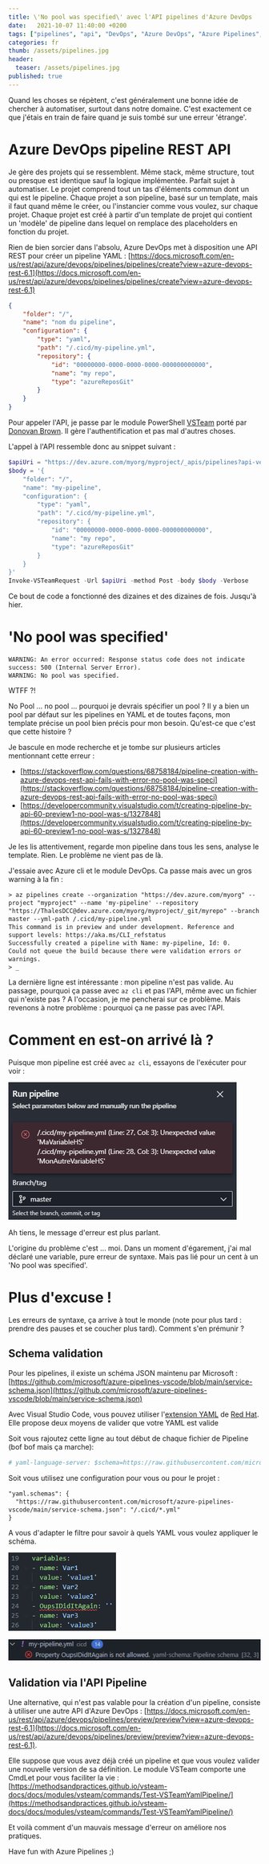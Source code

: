 ```yaml
---
title: \'No pool was specified\' avec l'API pipelines d'Azure DevOps
date:   2021-10-07 11:40:00 +0200
tags: ["pipelines", "api", "DevOps", "Azure DevOps", "Azure Pipelines", "yaml", "schema"]
categories: fr
thumb: /assets/pipelines.jpg
header:
  teaser: /assets/pipelines.jpg
published: true
---
```


Quand les choses se répètent, c'est généralement une bonne idée de chercher à automatiser, surtout dans notre domaine. C'est exactement ce que j'étais en train de faire quand je suis tombé sur une erreur 'étrange'.

# Azure DevOps pipeline REST API

Je gère des projets qui se ressemblent. Même stack, même structure, tout ou presque est identique sauf la logique implémentée. Parfait sujet à automatiser. Le projet comprend tout un tas d'éléments commun dont un qui est le pipeline. Chaque projet a son pipeline, basé sur un template, mais il faut quand même le créer, ou l'instancier comme vous voulez, sur chaque projet. Chaque projet est créé à partir d'un template de projet qui contient un 'modèle' de pipeline dans lequel on remplace des placeholders en fonction du projet.

Rien de bien sorcier dans l'absolu, Azure DevOps met à disposition une API REST pour créer un pipeline YAML : [https://docs.microsoft.com/en-us/rest/api/azure/devops/pipelines/pipelines/create?view=azure-devops-rest-6.1](https://docs.microsoft.com/en-us/rest/api/azure/devops/pipelines/pipelines/create?view=azure-devops-rest-6.1)

```json
{
    "folder": "/",
    "name": "nom du pipeline",
    "configuration": {
        "type": "yaml",
        "path": "/.cicd/my-pipeline.yml",
        "repository": {
            "id": "00000000-0000-0000-0000-000000000000",
            "name": "my repo",
            "type": "azureReposGit"
        }
    }
}
```

Pour appeler l'API, je passe par le module PowerShell [VSTeam](https://www.powershellgallery.com/packages/VSTeam/7.4.0) porté par [Donovan Brown](https://github.com/darquewarrior). Il gère l'authentification et pas mal d'autres choses.

L'appel à l'API ressemble donc au snippet suivant :

```powershell
$apiUri = "https://dev.azure.com/myorg/myproject/_apis/pipelines?api-version=6.1-preview.1"
$body = '{
    "folder": "/",
    "name": "my-pipeline",
    "configuration": {
        "type": "yaml",
        "path": "/.cicd/my-pipeline.yml",
        "repository": {
            "id": "00000000-0000-0000-0000-000000000000",
            "name": "my repo",
            "type": "azureReposGit"
        }
    }
}'
Invoke-VSTeamRequest -Url $apiUri -method Post -body $body -Verbose
```

Ce bout de code a fonctionné des dizaines et des dizaines de fois. Jusqu'à hier.

# \'No pool was specified\'

```
WARNING: An error occurred: Response status code does not indicate success: 500 (Internal Server Error).
WARNING: No pool was specified.
```

WTFF ?!

No Pool ... no pool ... pourquoi je devrais spécifier un pool ? Il y a bien un pool par défaut sur les pipelines en YAML et de toutes façons, mon template précise un pool bien précis pour mon besoin. Qu'est-ce que c'est que cette histoire ?

Je bascule en mode recherche et je tombe sur plusieurs articles mentionnant cette erreur :

- [https://stackoverflow.com/questions/68758184/pipeline-creation-with-azure-devops-rest-api-fails-with-error-no-pool-was-speci](https://stackoverflow.com/questions/68758184/pipeline-creation-with-azure-devops-rest-api-fails-with-error-no-pool-was-speci)
- [https://developercommunity.visualstudio.com/t/creating-pipeline-by-api-60-preview1-no-pool-was-s/1327848](https://developercommunity.visualstudio.com/t/creating-pipeline-by-api-60-preview1-no-pool-was-s/1327848)

Je les lis attentivement, regarde mon pipeline dans tous les sens, analyse le template. Rien. Le problème ne vient pas de là.

J'essaie avec Azure cli et le module DevOps. Ca passe mais avec un gros warning à la fin :

```
> az pipelines create --organization "https://dev.azure.com/myorg" --project "myproject" --name 'my-pipeline' --repository "https://ThalesDCC@dev.azure.com/myorg/myproject/_git/myrepo" --branch master --yml-path /.cicd/my-pipeline.yml
This command is in preview and under development. Reference and support levels: https://aka.ms/CLI_refstatus
Successfully created a pipeline with Name: my-pipeline, Id: 0.
Could not queue the build because there were validation errors or warnings.
> _
```

La dernière ligne est intéressante : mon pipeline n'est pas valide. Au passage, pourquoi ça passe avec ```az cli``` et pas l'API, même avec un fichier qui n'existe pas ? A l'occasion, je me pencherai sur ce problème. Mais revenons à notre problème : pourquoi ça ne passe pas avec l'API.

# Comment en est-on arrivé là ?

Puisque mon pipeline est créé avec ```az cli```, essayons de l'exécuter pour voir :

![Mais c'est bien sûr !](/assets/azdo-pipeline-restapi-error/run-error.png)

Ah tiens, le message d'erreur est plus parlant.

L'origine du problème c'est ... moi. Dans un moment d'égarement, j'ai mal déclaré une variable, pure erreur de syntaxe. Mais pas lié pour un cent à un 'No pool was specified'.

# Plus d'excuse !

Les erreurs de syntaxe, ça arrive à tout le monde (note pour plus tard : prendre des pauses et se coucher plus tard). Comment s'en prémunir ?

## Schema validation

Pour les pipelines, il existe un schéma JSON maintenu par Microsoft : [https://github.com/microsoft/azure-pipelines-vscode/blob/main/service-schema.json](https://github.com/microsoft/azure-pipelines-vscode/blob/main/service-schema.json)

Avec Visual Studio Code, vous pouvez utiliser l'[extension YAML](https://marketplace.visualstudio.com/items?itemName=redhat.vscode-yaml) de [Red Hat](https://marketplace.visualstudio.com/publishers/redhat). Elle propose deux moyens de valider que votre YAML est valide

Soit vous rajoutez cette ligne au tout début de chaque fichier de Pipeline (bof bof mais ça marche):

```yaml
# yaml-language-server: $schema=https://raw.githubusercontent.com/microsoft/azure-pipelines-vscode/main/service-schema.json
```

Soit vous utilisez une configuration pour vous ou pour le projet :

```
"yaml.schemas": {
  "https://raw.githubusercontent.com/microsoft/azure-pipelines-vscode/main/service-schema.json": "/.cicd/*.yml"
}
```

A vous d'adapter le filtre pour savoir à quels YAML vous voulez appliquer le schéma.

![Pour tester](/assets/azdo-pipeline-restapi-error/validation-test.png)

![Et ça marche !](/assets/azdo-pipeline-restapi-error/validation-error.png)

## Validation via l'API Pipeline

Une alternative, qui n'est pas valable pour la création d'un pipeline, consiste à utiliser une autre API d'Azure DevOps : [https://docs.microsoft.com/en-us/rest/api/azure/devops/pipelines/preview/preview?view=azure-devops-rest-6.1](https://docs.microsoft.com/en-us/rest/api/azure/devops/pipelines/preview/preview?view=azure-devops-rest-6.1).

Elle suppose que vous avez déjà créé un pipeline et que vous voulez valider une nouvelle version de sa définition. Le module VSTeam comporte une CmdLet pour vous faciliter la vie : [https://methodsandpractices.github.io/vsteam-docs/docs/modules/vsteam/commands/Test-VSTeamYamlPipeline/](https://methodsandpractices.github.io/vsteam-docs/docs/modules/vsteam/commands/Test-VSTeamYamlPipeline/)

Et voilà comment d'un mauvais message d'erreur on améliore nos pratiques.

Have fun with Azure Pipelines ;)